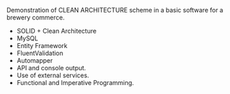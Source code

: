 Demonstration of CLEAN ARCHITECTURE scheme in a basic software for a brewery commerce.

- SOLID + Clean Architecture
- MySQL
- Entity Framework
- FluentValidation
- Automapper
- API and console output.
- Use of external services.
- Functional and Imperative Programming.

